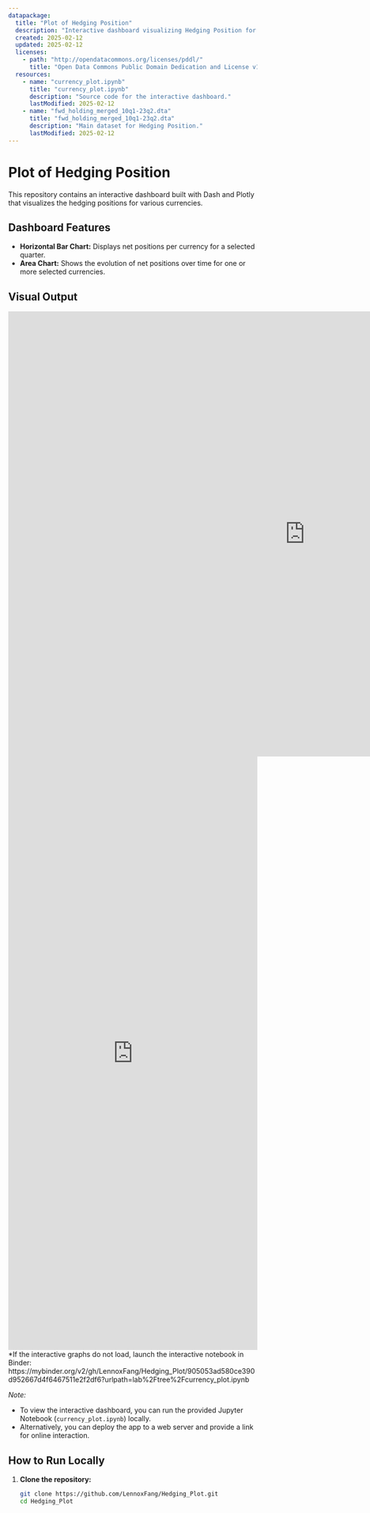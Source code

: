 ```yaml
---
datapackage:
  title: "Plot of Hedging Position"
  description: "Interactive dashboard visualizing Hedging Position for multiple currencies and dates."
  created: 2025-02-12
  updated: 2025-02-12
  licenses:
    - path: "http://opendatacommons.org/licenses/pddl/"
      title: "Open Data Commons Public Domain Dedication and License v1.0"
  resources:
    - name: "currency_plot.ipynb"
      title: "currency_plot.ipynb"
      description: "Source code for the interactive dashboard."
      lastModified: 2025-02-12
    - name: "fwd_holding_merged_10q1-23q2.dta"
      title: "fwd_holding_merged_10q1-23q2.dta"
      description: "Main dataset for Hedging Position."
      lastModified: 2025-02-12
---
```


# Plot of Hedging Position

This repository contains an interactive dashboard built with Dash and Plotly that visualizes the hedging positions for various currencies.

## Dashboard Features

- **Horizontal Bar Chart:** Displays net positions per currency for a selected quarter.
- **Area Chart:** Shows the evolution of net positions over time for one or more selected currencies.

## Visual Output
<iframe 
  src="https://LennoxFang.github.io/Hedging_Plot/area_chart.html" 
  style="width:100%; min-width:1200px; height:900px; border:0;">
</iframe>
<iframe src="https://LennoxFang.github.io/Hedging_Plot/bar_chart.html" width="100%" height="1200" frameborder="0"></iframe>
*If the interactive graphs do not load, launch the interactive notebook in Binder:
https://mybinder.org/v2/gh/LennoxFang/Hedging_Plot/905053ad580ce390d952667d4f6467511e2f2df6?urlpath=lab%2Ftree%2Fcurrency_plot.ipynb

*Note:*  
- To view the interactive dashboard, you can run the provided Jupyter Notebook (`currency_plot.ipynb`) locally.
- Alternatively, you can deploy the app to a web server and provide a link for online interaction.

## How to Run Locally

1. **Clone the repository:**
   ```bash
   git clone https://github.com/LennoxFang/Hedging_Plot.git
   cd Hedging_Plot
